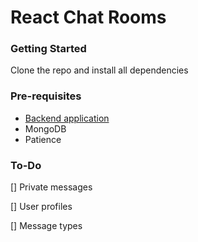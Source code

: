 # React Chat Rooms

### Getting Started

Clone the repo and install all dependencies

### Pre-requisites

* [Backend application](https://github.com/thediggu/reactchatrooms-backend)
* MongoDB
* Patience

### To-Do

[] Private messages

[] User profiles

[] Message types
